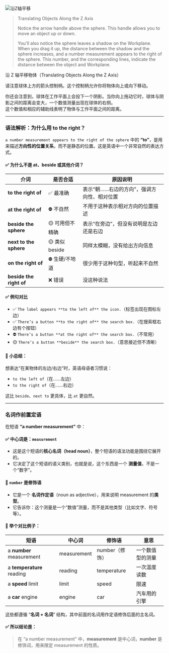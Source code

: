 ![沿Z轴平移](https://lib.zhaiduting.work.gd/uPic/%E6%B2%BFZ%E8%BD%B4%E5%B9%B3%E7%A7%BB.png)

> Translating Objects Along the Z Axis
>
> Notice the arrow handle above the sphere. This handle allows you to move an object up or down.
>
> You'll also notice the sphere leaves a shadow on the Workplane. When you drag it up, the distance between the shadow and the sphere increases, and a number measurement appears to the right of the sphere. This number, and the corresponding lines, indicate the distance between the object and Workplane.

沿 Z 轴平移物体（Translating Objects Along the Z Axis）

请注意球体上方的箭头控制柄。这个控制柄允许你将物体向上或向下移动。

你还会注意到，球体在工作平面上会投下一个阴影。当你向上拖动它时，球体与阴影之间的距离会变大，一个数值测量出现在球体的右侧。  
这个数值和相应的辅助线表明了物体与工作平面之间的距离。

---

### 语法解析：为什么用 **to the right**？

`a number measurement appears to the right of the sphere` 中的 **“to”**，是用来描述**方向性的位置关系**，而不是静态的位置。这是英语中一个非常自然的表达方式。

#### ✅ 为什么不是 **at**、**beside** 或其他介词？

| 介词                    | 是否合适        | 原因说明                                   |
| ----------------------- | --------------- | ------------------------------------------ |
| **to the right of**     | ✅ 最准确       | 表示“朝……右边的方向”，强调方向性、相对位置 |
| **at the right of**     | ⛔ 不自然       | 不用于这种表示相对方向的位置描述           |
| **beside the sphere**   | 🟡 可用但不精确 | 表示“在旁边”，但没有说明是左边还是右边     |
| **next to the sphere**  | 🟡 类似 beside  | 同样太模糊，没有给出方向信息               |
| **on the right of**     | ⛔ 生硬/不地道  | 很少用于这种句型，听起来不自然             |
| **beside the right of** | ❌ 错误         | 没这种说法                                 |

#### ✅ 例句对比

- ✅ `The label appears **to the left of** the icon.`（标签出现在图标左边）
- ✅ `There’s a button **to the right of** the search box.`（在搜索框右边有个按钮）
- ⛔ `There’s a button **at the right of** the search box.`（不常用）
- 🟡 `There’s a button **beside** the search box.`（意思接近但不清晰）

#### 🧠 小总结：

想表达“在某物体的左边/右边”时，英语母语者习惯说：

- `to the left of`（在……左边）
- `to the right of`（在……右边）

这比 `beside`、`next to` 更具体，比 `at` 更自然。

---

### 名词作前置定语

在短语 **“a number measurement”** 中：

#### ✅ **中心词是：`measurement`**

- 这是这个短语的**核心名词（head noun）**，整个短语的语法功能是围绕它展开的。
- 它决定了这个短语的语义类别，也就是说，这个东西是一个 **测量值**，不是一个“数字”。

#### 🔧 **`number` 是修饰语**

- 它是一个 **名词作定语**（noun as adjective），用来说明 measurement 的**类型**。
- 它告诉你：这个测量是一个“数值”测量，而不是其他类型（比如文字、符号等）。

#### 🔁 举个对比例子：

| 短语                      | 中心词      | 修饰语         | 意思             |
| ------------------------- | ----------- | -------------- | ---------------- |
| a **number** measurement  | measurement | number（修饰） | 一个数值型的测量 |
| a **temperature** reading | reading     | temperature    | 一次温度读数     |
| a **speed** limit         | limit       | speed          | 限速             |
| a **car** engine          | engine      | car            | 汽车用的引擎     |

这些都遵循 “**名词 + 名词**” 结构，其中前面的名词用作定语修饰后面的主名词。

#### ✅ 所以结论是：

> 在 “a number measurement” 中，**measurement** 是中心词，**number** 是修饰词，用来限定 measurement 的性质。
